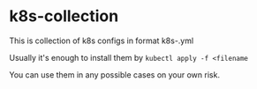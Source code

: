 # k8s-collection

This is collection of k8s configs in format k8s-<feature>.yml

Usually it's enough to install them by `kubectl apply -f <filename`

You can use them in any possible cases on your own risk.

